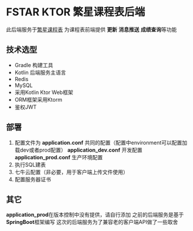 # FSTAR KTOR 繁星课程表后端

此后端服务于[繁星课程表](https://github.com/mikai233/fstar-client)
为课程表前端提供 **更新** **消息推送** **成绩查询**等功能

## 技术选型

- Gradle 构建工具
- Kotlin 后端服务主语言
- Redis
- MySQL
- 采用Kotlin Ktor Web框架
- ORM框架采用Ktorm
- 鉴权JWT

## 部署

1. 配置文件为 **application.conf** 共同的配置（配置中environment可以配置加载dev或者prod配置） **application_dev.conf** 开发配置
   **application_prod.conf** 生产环境配置
2. 执行SQL建表
3. 七牛云配置（非必要，用于客户端上传文件使用）
4. 配置服务器证书

## 其它

**application_prod**在版本控制中没有提供，请自行添加 之前的后端服务是基于**SpringBoot**框架编写 这次的后端服务为了兼容老的客户端API做了一些取舍